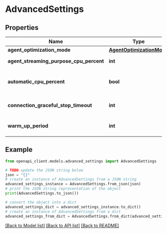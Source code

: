 # AdvancedSettings


## Properties

Name | Type | Description | Notes
------------ | ------------- | ------------- | -------------
**agent_optimization_mode** | [**AgentOptimizationMode**](AgentOptimizationMode.md) |  | [optional] 
**agent_streaming_purpose_cpu_percent** | **int** | The CPU percentage reserved for streaming purpose use (default: 0). | [optional] 
**automatic_cpu_percent** | **bool** | Deprecated. Use the calibration operation to find the best value for AgentStreamingPurposeCPUPercent for the current assigned agents. | [optional] 
**connection_graceful_stop_timeout** | **int** | The time the test will wait all connections to be graceful stopped (default: 15 seconds). | [optional] 
**warm_up_period** | **int** | The time that servers may need to warm up, when clients should wait (default: 0 seconds). | 

## Example

```python
from openapi_client.models.advanced_settings import AdvancedSettings

# TODO update the JSON string below
json = "{}"
# create an instance of AdvancedSettings from a JSON string
advanced_settings_instance = AdvancedSettings.from_json(json)
# print the JSON string representation of the object
print(AdvancedSettings.to_json())

# convert the object into a dict
advanced_settings_dict = advanced_settings_instance.to_dict()
# create an instance of AdvancedSettings from a dict
advanced_settings_from_dict = AdvancedSettings.from_dict(advanced_settings_dict)
```
[[Back to Model list]](../README.md#documentation-for-models) [[Back to API list]](../README.md#documentation-for-api-endpoints) [[Back to README]](../README.md)


